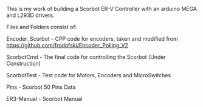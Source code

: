 This is my work of building a Scorbot ER-V Controller with an arduino MEGA and L293D drivers.

Files and Folders consist of:

Encoder_Scorbot - CPP code for encoders, taken and modified from  https://github.com/frodofski/Encoder_Polling_V2

ScorbotCmd - The final code for controlling the Scorbot (Under Construction)

ScorbotTest - Test code for Motors, Encoders and MicroSwitches

Pins - Scorbot 50 Pins Data

ER3-Manual - Scorbot Manual